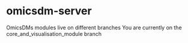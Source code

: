 # omicsdm-server

OmicsDMs modules live on different branches
You are currently on the core_and_visualisation_module branch